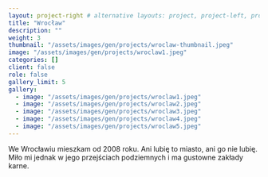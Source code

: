 ```yaml
---
layout: project-right # alternative layouts: project, project-left, project-right, project-top
title: "Wrocław"
description: ""
weight: 3
thumbnail: "/assets/images/gen/projects/wroclaw-thumbnail.jpeg"
image: "/assets/images/gen/projects/wroclaw1.jpeg"
categories: []
client: false
role: false
gallery_limit: 5
gallery:
  - image: "/assets/images/gen/projects/wroclaw1.jpeg"
  - image: "/assets/images/gen/projects/wroclaw2.jpeg"
  - image: "/assets/images/gen/projects/wroclaw3.jpeg"
  - image: "/assets/images/gen/projects/wroclaw4.jpeg"
  - image: "/assets/images/gen/projects/wroclaw5.jpeg"
---
```


We Wrocławiu mieszkam od 2008 roku. Ani lubię to miasto, ani go nie lubię. Miło mi jednak w jego przejściach podziemnych i ma gustowne zakłady karne.